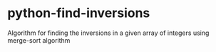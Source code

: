 python-find-inversions
======================

Algorithm for finding the inversions in a given array of integers using merge-sort algorithm